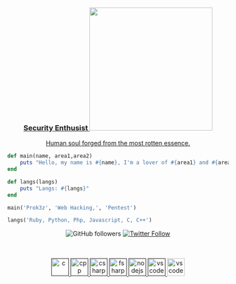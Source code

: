 <a href="https://discord.gg/5dZPVytKnn">
    <h3 align="center">
       Security Enthusist 
        <img src="https://camo.githubusercontent.com/63371d36886ee658f5a97401f393e1ab1684b2fd3de674b8f5efc7d410b2a3d0/68747470733a2f2f6d656469612e67697068792e636f6d2f6d656469612f57556c706c634d704f43456d5447427442572f67697068792e676966" width="280"><br>
    </h3>
    <p align="center">Human soul forged from the most rotten essence.</p>
</a>

```ruby
def main(name, area1,area2)
    puts "Hello, my name is #{name}, I'm a lover of #{area1} and #{area2}"
end

def langs(langs)
    puts "Langs: #{langs}"
end

main('Prok3z', 'Web Hacking,', 'Pentest')

langs('Ruby, Python, Php, Javascript, C, C++')
``` 
<div align="center">
    <a href"https://github.com/prok3z?tab=followers">
        <img alt="GitHub followers" 
             src="https://img.shields.io/github/followers/prok3z?colorA=1e1e28&colorB=c9cbff&logo=Github&style=for-the-badge" />
    </a>
    <a href="https://twitter.com/sorahedd">
        <img alt="Twitter Follow" 
             src="https://img.shields.io/twitter/follow/prok3z?colorB=c6aae8&colorA=1e1e28&label=Follow&logo=twitter&logoColor=white&style=for-the-badge">
    </a>
</div><br>
<br>
  <p align="center">
   <a href="">
      <img src="https://github.com/get-icon/geticon/blob/master/icons/c.svg" alt="c" width="40" height="40"/>
   </a>
   <a href="">
      <img src="https://github.com/get-icon/geticon/blob/master/icons/archlinux.svg" alt="cpp" width="40" height="40"/>
   </a>
   <a href="">
      <img src="https://github.com/get-icon/geticon/blob/master/icons/redhat.svg" alt="csharp" width="40" height="40"/>
   </a>
   <a href="">
      <img src="https://github.com/get-icon/geticon/blob/master/icons/python.svg" alt="fsharp" width="40" height="40"/>
   </a>
   <a href="">
      <img src="https://github.com/get-icon/geticon/blob/master/icons/javascript.svg" alt="nodejs" width="40" height="40"/>
   </a>
   <a href="">
      <img src="https://github.com/get-icon/geticon/blob/master/icons/ruby.svg" alt="vscode" width="40" height="40"/>
   </a>
   <a href="https://code.visualstudio.com/">
      <img src="https://cdn.jsdelivr.net/gh/devicons/devicon/icons/vscode/vscode-original.svg" alt="vscode" width="40" height="40"/>
   </a>
</p>
</p>
